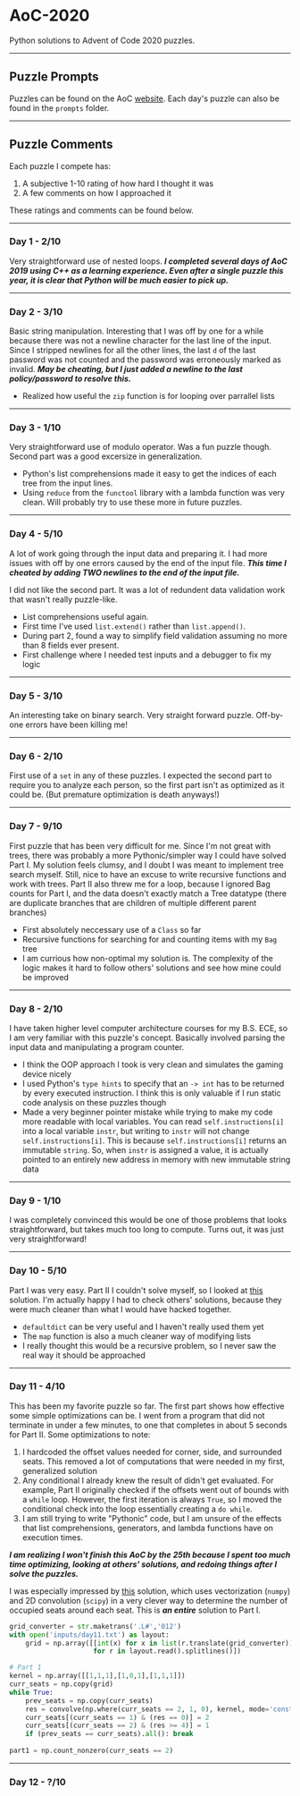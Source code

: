 # AoC-2020
Python solutions to Advent of Code 2020 puzzles.

---

## Puzzle Prompts
Puzzles can be found on the AoC [website](https://adventofcode.com/2020). Each day's puzzle can also be found in the `prompts` folder.

---

## Puzzle Comments 
Each puzzle I compete has:
1) A subjective 1-10 rating of how hard I thought it was
2) A few comments on how I approached it

These ratings and comments can be found below.

---

### Day 1 - 2/10
Very straightforward use of nested loops. ***I completed several days of AoC 2019 using C++ as a learning experience. Even after a single puzzle this year, it is clear that Python will be much easier to pick up.***

---

### Day 2 - 3/10
Basic string manipulation. Interesting that I was off by one for a while because there was not a newline character for the last line of the input. Since I stripped newlines for all the other lines, the last `d` of the last password was not counted and the password was erroneously marked as invalid. ***May be cheating, but I just added a newline to the last policy/password to resolve this.***
* Realized how useful the `zip` function is for looping over parrallel lists

---

### Day 3 - 1/10
Very straightforward use of modulo operator. Was a fun puzzle though. Second part was a good excersize in generalization.
* Python's list comprehensions made it easy to get the indices of each tree from the input lines.
* Using `reduce` from the `functool` library with a lambda function was very clean. Will probably try to use these more in future puzzles.

---

### Day 4 - 5/10
A lot of work going through the input data and preparing it. I had more issues with off by one errors caused by the end of the input file. ***This time I cheated by adding TWO newlines to the end of the input file.***

I did not like the second part. It was a lot of redundent data validation work that wasn't really puzzle-like.
* List comprehensions useful again.
* First time I've used `list.extend()` rather than `list.append()`.
* During part 2, found a way to simplify field validation assuming no more than 8 fields ever present.
* First challenge where I needed test inputs and a debugger to fix my logic

---

### Day 5 - 3/10
An interesting take on binary search. Very straight forward puzzle. Off-by-one errors have been killing me!

---

### Day 6 - 2/10
First use of a `set` in any of these puzzles. I expected the second part to require you to analyze each person, so the first part isn't as optimized as it could be. (But premature optimization is death anyways!)

---

### Day 7 - 9/10
First puzzle that has been very difficult for me. Since I'm not great with trees, there was probably a more Pythonic/simpler way I could have solved Part I. My solution feels clumsy, and I doubt I was meant to implement tree search myself. Still, nice to have an excuse to write recursive functions and work with trees. Part II also threw me for a loop, because I ignored Bag counts for Part I, and the data doesn't exactly match a Tree datatype (there are duplicate branches that are children of multiple different parent branches)
* First absolutely neccessary use of a `Class` so far
* Recursive functions for searching for and counting items with my `Bag` tree
* I am currious how non-optimal my solution is. The complexity of the logic makes it hard to follow others' solutions and see how mine could be improved

---

### Day 8 - 2/10
I have taken higher level computer architecture courses for my B.S. ECE, so I am very familiar with this puzzle's concept. Basically involved parsing the input data and manipulating a program counter.
* I think the OOP approach I took is very clean and simulates the gaming device nicely
* I used Python's `type hints` to specify that an `-> int` has to be returned by every executed instruction. I think this is only valuable if I run static code analysis on these puzzles though
* Made a very beginner pointer mistake while trying to make my code more readable with local variables. You can read `self.instructions[i]` into a local variable `instr`, but writing to `instr` will not change `self.instructions[i]`. This is because `self.instructions[i]` returns an immutable `string`. So, when `instr` is assigned a value, it is actually pointed to an entirely new address in memory with new immutable string data

---

### Day 9 - 1/10
I was completely convinced this would be one of those problems that looks straightforward, but takes much too long to compute. Turns out, it was just very straightforward!

---

### Day 10 - 5/10
Part I was very easy. Part II I couldn't solve myself, so I looked at [this](https://github.com/viliampucik/adventofcode/tree/master/2020) solution. I'm actually happy I had to check others' solutions, because they were much cleaner than what I would have hacked together.
* `defaultdict` can be very useful and I haven't really used them yet
* The `map` function is also a much cleaner way of modifying lists
* I really thought this would be a recursive problem, so I never saw the real way it should be approached

---

### Day 11 - 4/10
This has been my favorite puzzle so far. The first part shows how effective some simple optimizations can be. I went from a program that did not terminate in under a few minutes, to one that completes in about 5 seconds for Part II. Some optimizations to note:
1. I hardcoded the offset values needed for corner, side, and surrounded seats. This removed a lot of computations that were needed in my first, generalized solution
2. Any conditional I already knew the result of didn't get evaluated. For example, Part II originally checked if the offsets went out of bounds with a `while` loop. However, the first iteration is always `True`, so I moved the conditional check into the loop essentially creating a `do while`.
3. I am still trying to write "Pythonic" code, but I am unsure of the effects that list comprehensions, generators, and lambda functions have on execution times.

***I am realizing I won't finish this AoC by the 25th because I spent too much time optimizing, looking at others' solutions, and redoing things after I solve the puzzles.***

I was especially impressed by [this](https://github.com/metinsuloglu/AdventofCode20/blob/main/day11.py) solution, which uses vectorization (`numpy`) and 2D convolution (`scipy`) in a very clever way to determine the number of occupied seats around each seat. This is ***an entire*** solution to Part I.

```python
grid_converter = str.maketrans('.L#','012')
with open('inputs/day11.txt') as layout:
    grid = np.array([[int(x) for x in list(r.translate(grid_converter))]
                     for r in layout.read().splitlines()])

# Part 1
kernel = np.array([[1,1,1],[1,0,1],[1,1,1]])
curr_seats = np.copy(grid)
while True:
    prev_seats = np.copy(curr_seats)
    res = convolve(np.where(curr_seats == 2, 1, 0), kernel, mode='constant')
    curr_seats[(curr_seats == 1) & (res == 0)] = 2
    curr_seats[(curr_seats == 2) & (res >= 4)] = 1
    if (prev_seats == curr_seats).all(): break
                
part1 = np.count_nonzero(curr_seats == 2)
```
---

### Day 12 - ?/10

